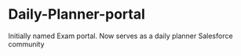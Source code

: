 # Daily-Planner-portal
Initially named Exam portal. Now serves as a daily planner Salesforce community
